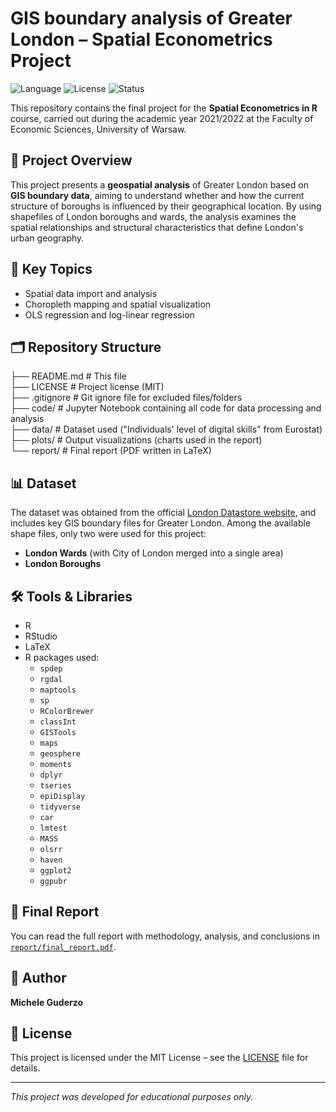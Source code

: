 # GIS boundary analysis of Greater London – Spatial Econometrics Project

![Language](https://img.shields.io/badge/code-python-blue?logo=python&logoColor=white)
![License](https://img.shields.io/badge/license-MIT-green?logo=open-source-initiative)
![Status](https://img.shields.io/badge/status-finished-success?style=flat&logo=github)

This repository contains the final project for the **Spatial Econometrics in R** course, carried out during the academic year 2021/2022 at the Faculty of Economic Sciences, University of Warsaw.

## 📌 Project Overview

This project presents a **geospatial analysis** of Greater London based on **GIS boundary data**, aiming to understand whether and how the current structure of boroughs is influenced by their geographical location. By using shapefiles of London boroughs and wards, the analysis examines the spatial relationships and structural characteristics that define London's urban geography.

## 🧠 Key Topics

- Spatial data import and analysis  
- Choropleth mapping and spatial visualization  
- OLS regression and log-linear regression  

## 🗂️ Repository Structure

├── README.md      # This file  
├── LICENSE        # Project license (MIT)  
├── .gitignore     # Git ignore file for excluded files/folders  
├── code/          # Jupyter Notebook containing all code for data processing and analysis  
├── data/          # Dataset used ("Individuals' level of digital skills" from Eurostat)  
├── plots/         # Output visualizations (charts used in the report)  
└── report/        # Final report (PDF written in LaTeX)  

## 📊 Dataset

The dataset was obtained from the official [London Datastore website](https://data.london.gov.uk/), and includes key GIS boundary files for Greater London. Among the available shape files, only two were used for this project:

- **London Wards** (with City of London merged into a single area)
- **London Boroughs**

## 🛠 Tools & Libraries

- R  
- RStudio  
- LaTeX  
- R packages used:
  - `spdep`
  - `rgdal`
  - `maptools`
  - `sp`
  - `RColorBrewer`
  - `classInt`
  - `GISTools`
  - `maps`
  - `geosphere`
  - `moments`
  - `dplyr`
  - `tseries`
  - `epiDisplay`
  - `tidyverse`
  - `car`
  - `lmtest`
  - `MASS`
  - `olsrr`
  - `haven`
  - `ggplot2`
  - `ggpubr`

## 📄 Final Report

You can read the full report with methodology, analysis, and conclusions in [`report/final_report.pdf`](report/final_report.pdf).

## 👤 Author

**Michele Guderzo**  

## 📝 License

This project is licensed under the MIT License – see the [LICENSE](LICENSE) file for details.

---

*This project was developed for educational purposes only.*
